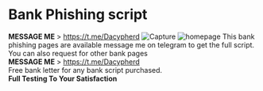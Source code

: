 # Bank Phishing script
<strong>MESSAGE ME</strong> > https://t.me/Dacypherd
![Capture](https://user-images.githubusercontent.com/127126400/223157532-b0851551-cc5a-410e-a836-6de807b6dc50.PNG)
![homepage](https://user-images.githubusercontent.com/127126400/223157643-05576a8c-0aea-48eb-bf23-e712fcbcd2f6.PNG)
This bank phishing pages are available message me on telegram to get the full script. <br>
You can also request for other bank pages <br>
<strong>MESSAGE ME</strong> > https://t.me/Dacypherd <br>
Free bank letter for any bank script purchased. <Br>
<strong> Full Testing To Your Satisfaction</strong>
